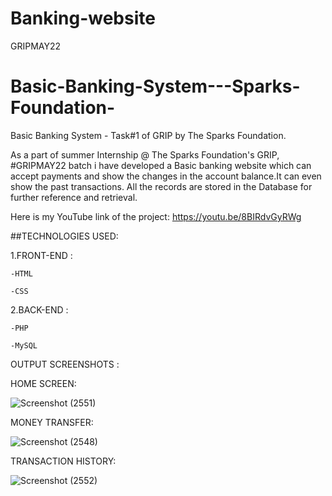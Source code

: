 # Banking-website
GRIPMAY22
# Basic-Banking-System---Sparks-Foundation-
Basic Banking System - Task#1 of GRIP by The Sparks Foundation.

As a part of summer Internship @ The Sparks Foundation's GRIP, #GRIPMAY22 batch i have developed a Basic banking website which can accept 
payments and show the changes in the account balance.It can even show the past transactions.
All the records are stored in the Database for further reference and retrieval.

Here is my YouTube link of the project: https://youtu.be/8BIRdvGyRWg

##TECHNOLOGIES USED:

1.FRONT-END :

    -HTML
  
    -CSS

2.BACK-END :
  
    -PHP
  
    -MySQL

OUTPUT SCREENSHOTS :

HOME SCREEN:

![Screenshot (2551)](https://user-images.githubusercontent.com/71785205/122663118-d5221b00-d1b5-11eb-85de-efc9be73c308.png)

MONEY TRANSFER:

![Screenshot (2548)](https://user-images.githubusercontent.com/71785205/122663141-f3881680-d1b5-11eb-8f7e-2b38be8a9e2a.png)

TRANSACTION HISTORY:

![Screenshot (2552)](https://user-images.githubusercontent.com/71785205/122663672-ff75d780-d1b9-11eb-8b30-ffaf395ca58e.png)




